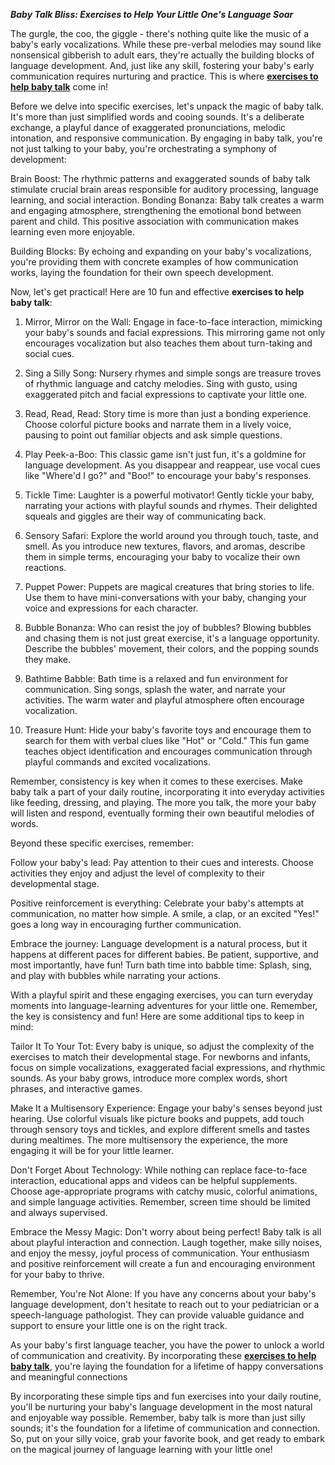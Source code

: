 ***Baby Talk Bliss: Exercises to Help Your Little One's Language Soar***

The gurgle, the coo, the giggle - there's nothing quite like the music of a baby's early vocalizations. While these pre-verbal melodies may sound like nonsensical gibberish to adult ears, they're actually the building blocks of language development. And, just like any skill, fostering your baby's early communication requires nurturing and practice. This is where **[exercises to help baby talk](https://www.butterflylearnings.com/)** come in!

Before we delve into specific exercises, let's unpack the magic of baby talk. It's more than just simplified words and cooing sounds. It's a deliberate exchange, a playful dance of exaggerated pronunciations, melodic intonation, and responsive communication. By engaging in baby talk, you're not just talking to your baby, you're orchestrating a symphony of development:

Brain Boost: The rhythmic patterns and exaggerated sounds of baby talk stimulate crucial brain areas responsible for auditory processing, language learning, and social interaction.
Bonding Bonanza: Baby talk creates a warm and engaging atmosphere, strengthening the emotional bond between parent and child. This positive association with communication makes learning even more enjoyable.

Building Blocks: By echoing and expanding on your baby's vocalizations, you're providing them with concrete examples of how communication works, laying the foundation for their own speech development.

Now, let's get practical! Here are 10 fun and effective **exercises to help baby talk**:

1. Mirror, Mirror on the Wall: Engage in face-to-face interaction, mimicking your baby's sounds and facial expressions. This mirroring game not only encourages vocalization but also teaches them about turn-taking and social cues.

2. Sing a Silly Song: Nursery rhymes and simple songs are treasure troves of rhythmic language and catchy melodies. Sing with gusto, using exaggerated pitch and facial expressions to captivate your little one.

3. Read, Read, Read: Story time is more than just a bonding experience. Choose colorful picture books and narrate them in a lively voice, pausing to point out familiar objects and ask simple questions.

4. Play Peek-a-Boo: This classic game isn't just fun, it's a goldmine for language development. As you disappear and reappear, use vocal cues like "Where'd I go?" and "Boo!" to encourage your baby's responses.

5. Tickle Time: Laughter is a powerful motivator! Gently tickle your baby, narrating your actions with playful sounds and rhymes. Their delighted squeals and giggles are their way of communicating back.

6. Sensory Safari: Explore the world around you through touch, taste, and smell. As you introduce new textures, flavors, and aromas, describe them in simple terms, encouraging your baby to vocalize their own reactions.

7. Puppet Power: Puppets are magical creatures that bring stories to life. Use them to have mini-conversations with your baby, changing your voice and expressions for each character.

8. Bubble Bonanza: Who can resist the joy of bubbles? Blowing bubbles and chasing them is not just great exercise, it's a language opportunity. Describe the bubbles' movement, their colors, and the popping sounds they make.

9. Bathtime Babble: Bath time is a relaxed and fun environment for communication. Sing songs, splash the water, and narrate your activities. The warm water and playful atmosphere often encourage vocalization.

10. Treasure Hunt: Hide your baby's favorite toys and encourage them to search for them with verbal clues like "Hot" or "Cold." This fun game teaches object identification and encourages communication through playful commands and excited vocalizations.
    
Remember, consistency is key when it comes to these exercises. Make baby talk a part of your daily routine, incorporating it into everyday activities like feeding, dressing, and playing. The more you talk, the more your baby will listen and respond, eventually forming their own beautiful melodies of words.

Beyond these specific exercises, remember:

Follow your baby's lead: Pay attention to their cues and interests. Choose activities they enjoy and adjust the level of complexity to their developmental stage.

Positive reinforcement is everything: Celebrate your baby's attempts at communication, no matter how simple. A smile, a clap, or an excited "Yes!" goes a long way in encouraging further communication.

Embrace the journey: Language development is a natural process, but it happens at different paces for different babies. Be patient, supportive, and most importantly, have fun!
Turn bath time into babble time: Splash, sing, and play with bubbles while narrating your actions.

With a playful spirit and these engaging exercises, you can turn everyday moments into language-learning adventures for your little one. Remember, the key is consistency and fun! Here are some additional tips to keep in mind:

Tailor It To Your Tot: Every baby is unique, so adjust the complexity of the exercises to match their developmental stage. For newborns and infants, focus on simple vocalizations, exaggerated facial expressions, and rhythmic sounds. As your baby grows, introduce more complex words, short phrases, and interactive games.

Make It a Multisensory Experience: Engage your baby's senses beyond just hearing. Use colorful visuals like picture books and puppets, add touch through sensory toys and tickles, and explore different smells and tastes during mealtimes. The more multisensory the experience, the more engaging it will be for your little learner.

Don't Forget About Technology: While nothing can replace face-to-face interaction, educational apps and videos can be helpful supplements. Choose age-appropriate programs with catchy music, colorful animations, and simple language activities. Remember, screen time should be limited and always supervised.

Embrace the Messy Magic: Don't worry about being perfect! Baby talk is all about playful interaction and connection. Laugh together, make silly noises, and enjoy the messy, joyful process of communication. Your enthusiasm and positive reinforcement will create a fun and encouraging environment for your baby to thrive.

Remember, You're Not Alone: If you have any concerns about your baby's language development, don't hesitate to reach out to your pediatrician or a speech-language pathologist. They can provide valuable guidance and support to ensure your little one is on the right track.

As your baby's first language teacher, you have the power to unlock a world of communication and creativity. By incorporating these **[exercises to help baby talk](https://www.butterflylearnings.com/)**, you're laying the foundation for a lifetime of happy conversations and meaningful connections 

By incorporating these simple tips and fun exercises into your daily routine, you'll be nurturing your baby's language development in the most natural and enjoyable way possible. Remember, baby talk is more than just silly sounds; it's the foundation for a lifetime of communication and connection. So, put on your silly voice, grab your favorite book, and get ready to embark on the magical journey of language learning with your little one! 
